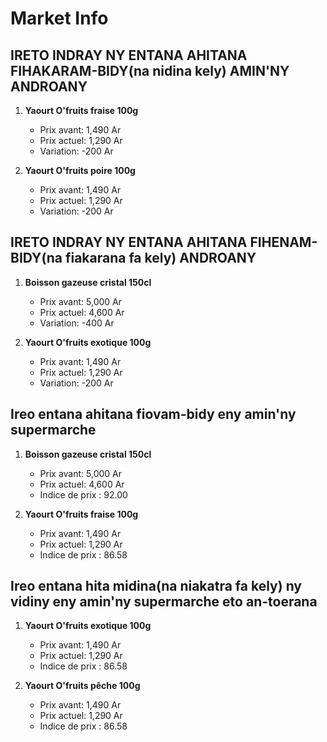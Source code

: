 # Market Info

## IRETO INDRAY NY ENTANA AHITANA FIHAKARAM-BIDY(na nidina kely) AMIN'NY ANDROANY

1. **Yaourt O'fruits fraise 100g**
   - Prix avant: 1,490 Ar
   - Prix actuel: 1,290 Ar
   - Variation: -200 Ar

2. **Yaourt O'fruits poire 100g**
   - Prix avant: 1,490 Ar
   - Prix actuel: 1,290 Ar
   - Variation: -200 Ar

## IRETO INDRAY NY ENTANA AHITANA FIHENAM-BIDY(na fiakarana fa kely) ANDROANY

1. **Boisson gazeuse cristal 150cl**
   - Prix avant: 5,000 Ar
   - Prix actuel: 4,600 Ar
   - Variation: -400 Ar

2. **Yaourt O'fruits exotique 100g**
   - Prix avant: 1,490 Ar
   - Prix actuel: 1,290 Ar
   - Variation: -200 Ar

## Ireo entana ahitana fiovam-bidy eny amin'ny supermarche

1. **Boisson gazeuse cristal 150cl**
   - Prix avant: 5,000 Ar
   - Prix actuel: 4,600 Ar
   - Indice de prix : 92.00

2. **Yaourt O'fruits fraise 100g**
   - Prix avant: 1,490 Ar
   - Prix actuel: 1,290 Ar
   - Indice de prix : 86.58

## Ireo entana hita midina(na niakatra fa kely) ny vidiny eny amin'ny supermarche eto an-toerana

1. **Yaourt O'fruits exotique 100g**
   - Prix avant: 1,490 Ar
   - Prix actuel: 1,290 Ar
   - Indice de prix : 86.58

2. **Yaourt O'fruits pêche 100g**
   - Prix avant: 1,490 Ar
   - Prix actuel: 1,290 Ar
   - Indice de prix : 86.58

